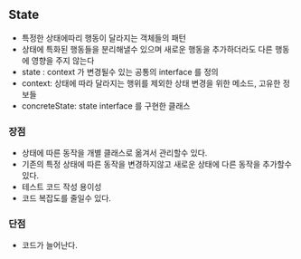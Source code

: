 ## State

* 특정한 상태에따리 행동이 달라지는 객체들의 패턴
* 상태에 특화된 행동들을 분리해낼수 있으며 새로운 행동을 추가하더라도 다른 행동에 영향을 주지 않는다
* state : context 가 변경될수 있는 공통의 interface 를 정의
* context: 상태에 따라 달라지는 행위를 제외한 상태 변경을 위한 메소드, 고유한 정보들
* concreteState: state interface 를 구현한 클래스

### 장점

* 상태에 따른 동작을 개별 클래스로 옮겨서 관리할수 있다.
* 기존의 특정 상태에 따른 동작을 변경하지않고 새로운 상태에 다른 동작을 추가할수 있다.
* 테스트 코드 작성 용이성
* 코드 복잡도를 줄일수 있다.

### 단점

* 코드가 늘어난다.